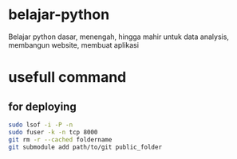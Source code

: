 # belajar-python
Belajar python dasar, menengah, hingga mahir untuk data analysis, membangun website, membuat aplikasi


# usefull command 

## for deploying
```bash
sudo lsof -i -P -n
sudo fuser -k -n tcp 8000 
git rm -r --cached foldername
git submodule add path/to/git public_folder
```
